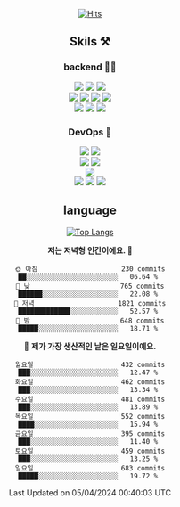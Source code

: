 <div align="center">

[![Hits](https://hits.seeyoufarm.com/api/count/incr/badge.svg?url=https%3A%2F%2Fgithub.com%2Fzxcv9203%2Fhit-counter&count_bg=%23FF7272&title_bg=%23324C2E&icon=codeigniter.svg&icon_color=%23DD5B5B&title=%EB%B0%A9%EB%AC%B8%EC%9E%90&edge_flat=false)](https://hits.seeyoufarm.com)
  
## Skils ⚒️
### backend 🧑‍💻
  
<img src="https://img.shields.io/badge/Java-FF6600?style=flat-square&logo=buymeacoffee&logoColor=white"/>
<img src="https://img.shields.io/badge/Go-0099FF?style=flat-square&logo=go&logoColor=white"/>
<img src="https://img.shields.io/badge/Kotlin-7F52FF?style=flat-square&logo=kotlin&logoColor=white"/>
  
  
<br />
  
<img src="https://img.shields.io/badge/Spring-339933?style=flat-square&logo=Spring&logoColor=white"/>
<img src="https://img.shields.io/badge/Spring Boot-339933?style=flat-square&logo=Spring Boot&logoColor=white"/>
<img src="https://img.shields.io/badge/Spring Security-339933?style=flat-square&logo=Spring Security&logoColor=white"/>
  
<img src="https://img.shields.io/badge/Spring Data JPA-339933?style=flat-square&logo=Hibernate&logoColor=white"/>

<br />
  
  <img src="https://img.shields.io/badge/mysql-0099FF?style=flat-square&logo=mysql&logoColor=white"/>
  <img src="https://img.shields.io/badge/mariadb-0099FF?style=flat-square&logo=mariadb&logoColor=white"/>
  <img src="https://img.shields.io/badge/mongoDB-47A248?style=flat-square&logo=mongodb&logoColor=white"/>
  
  
### DevOps 🚀
  
  <img src="https://img.shields.io/badge/docker-2496ED?style=flat-square&logo=docker&logoColor=white"/>
  <img src="https://img.shields.io/badge/kubernetes-326CE5?style=flat-square&logo=kubernetes&logoColor=white"/>
  
  <br />
  
  <img src="https://img.shields.io/badge/Github Actions-2088FF?style=flat-square&logo=githubactions&logoColor=white"/>
  <img src="https://img.shields.io/badge/Jenkins-D24939?style=flat-square&logo=jenkins&logoColor=white"/>
  
  
  <br />
  <img src="https://img.shields.io/badge/terraform-7B42BC?style=flat-square&logo=terraform&logoColor=white"/>
  
  <br />
  <img src="https://img.shields.io/badge/Amazon AWS-232F3E?style=flat-square&logo=Amazon AWS&logoColor=white"/>

  <img src="https://img.shields.io/badge/GCP-4285F4?style=flat-square&logo=googlecloud&logoColor=white"/>
  <img src="https://img.shields.io/badge/NCP-03C75A?style=flat-square&logo=naver&logoColor=white"/>
  
  
## language

[![Top Langs](https://github-readme-stats.vercel.app/api/top-langs/?username=zxcv9203&hide=html&exclude_repo=zxcv9203.github.io,golB&theme=grate-gatsby)](https://github.com/zxcv9203/github-readme-stats)
  
<!--START_SECTION:waka-->
**저는 저녁형 인간이에요. 🦉** 

```text
🌞 아침                     230 commits         ██░░░░░░░░░░░░░░░░░░░░░░░   06.64 % 
🌆 낮　                     765 commits         ██████░░░░░░░░░░░░░░░░░░░   22.08 % 
🌃 저녁                     1821 commits        █████████████░░░░░░░░░░░░   52.57 % 
🌙 밤　                     648 commits         █████░░░░░░░░░░░░░░░░░░░░   18.71 % 
```
📅 **제가 가장 생산적인 날은 일요일이에요.** 

```text
월요일                      432 commits         ███░░░░░░░░░░░░░░░░░░░░░░   12.47 % 
화요일                      462 commits         ███░░░░░░░░░░░░░░░░░░░░░░   13.34 % 
수요일                      481 commits         ███░░░░░░░░░░░░░░░░░░░░░░   13.89 % 
목요일                      552 commits         ████░░░░░░░░░░░░░░░░░░░░░   15.94 % 
금요일                      395 commits         ███░░░░░░░░░░░░░░░░░░░░░░   11.40 % 
토요일                      459 commits         ███░░░░░░░░░░░░░░░░░░░░░░   13.25 % 
일요일                      683 commits         █████░░░░░░░░░░░░░░░░░░░░   19.72 % 
```



 Last Updated on 05/04/2024 00:40:03 UTC
<!--END_SECTION:waka-->
  
</div>

